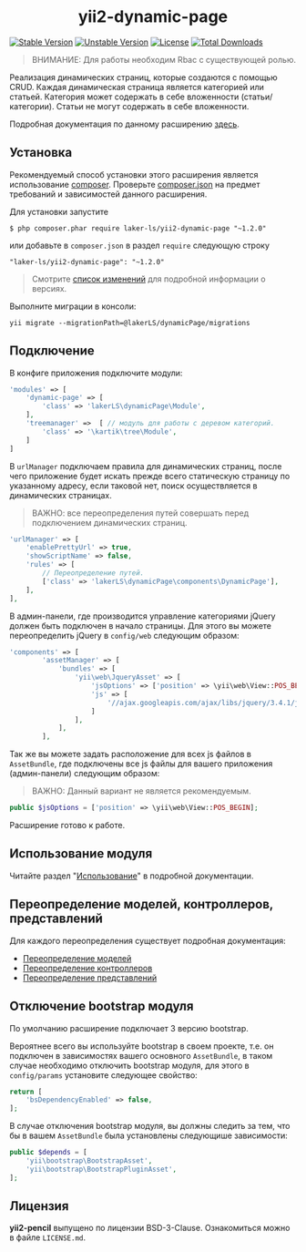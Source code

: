 <h1 align="center">
    yii2-dynamic-page
</h1>


[![Stable Version](https://poser.pugx.org/laker-ls/yii2-dynamic-page/v/stable)](https://packagist.org/packages/laker-ls/yii2-dynamic-page)
[![Unstable Version](https://poser.pugx.org/laker-ls/yii2-dynamic-page/v/unstable)](https://packagist.org/packages/laker-ls/yii2-dynamic-page)
[![License](https://poser.pugx.org/laker-ls/yii2-dynamic-page/license)](https://packagist.org/packages/laker-ls/yii2-dynamic-page)
[![Total Downloads](https://poser.pugx.org/laker-ls/yii2-dynamic-page/downloads)](https://packagist.org/packages/laker-ls/yii2-dynamic-page)

> ВНИМАНИЕ: Для работы необходим Rbac с существующей ролью.

Реализация динамических страниц, которые создаются с помощью CRUD. Каждая динамическая страница является категорией или
статьей. Категория может содержать в себе вложенности (статьи/категории). Статьи не могут содержать в себе вложенности.

Подробная документация по данному расширению [здесь](https://github.com/laker-ls/yii2-dynamic-page/blob/master/docs/README.md).

## Установка

Рекомендуемый способ установки этого расширения является использование [composer](http://getcomposer.org/download/).
Проверьте [composer.json](https://github.com/laker-ls/yii2-dynamic-page/blob/master/composer.json) на предмет требований и зависимостей данного расширения.

Для установки запустите

```
$ php composer.phar require laker-ls/yii2-dynamic-page "~1.2.0"
```

или добавьте в `composer.json` в раздел `require` следующую строку

```
"laker-ls/yii2-dynamic-page": "~1.2.0"
```

> Смотрите [список изменений](https://github.com/laker-ls/yii2-dynamic-page/blob/master/CHANGE.md) для подробной информации о версиях.

Выполните миграции в консоли:
```
yii migrate --migrationPath=@lakerLS/dynamicPage/migrations
```

## Подключение

В конфиге приложения подключите модули:
```php
'modules' => [
    'dynamic-page' => [
        'class' => 'lakerLS\dynamicPage\Module',
    ],
    'treemanager' =>  [ // модуль для работы с деревом категорий.
        'class' => '\kartik\tree\Module',
    ]
]
```

В `urlManager` подключаем правила для динамических страниц, после чего приложение будет искать прежде всего 
статическую страницу по указанному адресу, если таковой нет, поиск осуществляется в динамических страницах.

> ВАЖНО: все переопределения путей совершать перед подключением динамических страниц.

```php
'urlManager' => [
    'enablePrettyUrl' => true,
    'showScriptName' => false,
    'rules' => [
        // Переопределение путей.
        ['class' => 'lakerLS\dynamicPage\components\DynamicPage'],
    ],
],
```

В админ-панели, где производится управление категориями jQuery должен быть подключен в начало страницы.
Для этого вы можете переопределить jQuery в `config/web` следующим образом:

```php
'components' => [
        'assetManager' => [
            'bundles' => [
                'yii\web\JqueryAsset' => [
                    'jsOptions' => ['position' => \yii\web\View::POS_BEGIN],
                    'js' => [
                        '//ajax.googleapis.com/ajax/libs/jquery/3.4.1/jquery.min.js', // Указать путь к вашему jQuery
                    ]
                ],
            ],
        ],
```

Так же вы можете задать расположение для всех js файлов в `AssetBundle`, где подключены все js файлы для вашего приложения (админ-панели)
следующим образом:

> ВАЖНО: Данный вариант не является рекомендуемым.

```php
public $jsOptions = ['position' => \yii\web\View::POS_BEGIN];
```

Расширение готово к работе.

## Использование модуля

Читайте раздел "[Использование](https://github.com/laker-ls/yii2-dynamic-page/blob/master/docs/README.md)" в подробной документации.

## Переопределение моделей, контроллеров, представлений

Для каждого переопределения существует подробная документация:

- [Переопределение моделей](https://github.com/laker-ls/yii2-dynamic-page/blob/master/docs/overriding-models.md)
- [Переопределение контроллеров](https://github.com/laker-ls/yii2-dynamic-page/blob/master/docs/overriding-controllers.md)
- [Переопределение представлений](https://github.com/laker-ls/yii2-dynamic-page/blob/master/docs/overriding-actions.md)

## Отключение bootstrap модуля

По умолчанию расширение подключает 3 версию bootstrap.

Вероятнее всего вы используйте bootstrap в своем проекте, т.е. он подключен в зависимостях вашего основного `AssetBundle`,
в таком случае необходимо отключить bootstrap модуля, для этого в `config/params` установите следующее свойство:

```php
return [
    'bsDependencyEnabled' => false,
];
```

В случае отключения bootstrap модуля, вы должны следить за тем, что бы в вашем `AssetBundle` была установлены следующише 
зависимости:
```php
public $depends = [
    'yii\bootstrap\BootstrapAsset',
    'yii\bootstrap\BootstrapPluginAsset',
];
```

## Лицензия

**yii2-pencil** выпущено по лицензии BSD-3-Clause. Ознакомиться можно в файле `LICENSE.md`.
